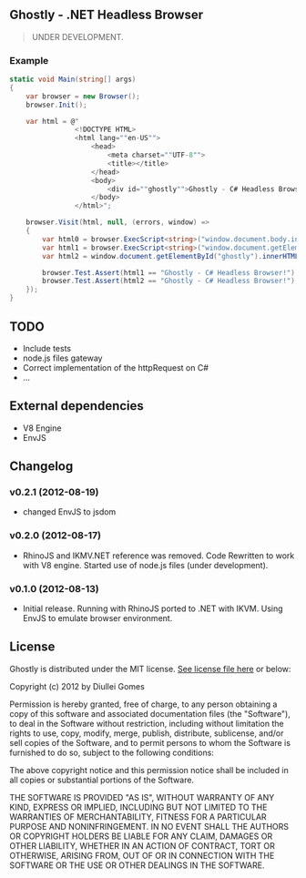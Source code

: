 ## Ghostly - .NET Headless Browser

> UNDER DEVELOPMENT.

### Example

```csharp
static void Main(string[] args)
{
	var browser = new Browser();
	browser.Init();

	var html = @"
				<!DOCTYPE HTML>
				<html lang=""en-US"">
					<head>
						<meta charset=""UTF-8"">
						<title></title>
					</head>
					<body>
						<div id=""ghostly"">Ghostly - C# Headless Browser!</div>
					</body>
				</html>";

	browser.Visit(html, null, (errors, window) =>
	{
		var html0 = browser.ExecScript<string>("window.document.body.innerHTML");
		var html1 = browser.ExecScript<string>("window.document.getElementById('ghostly').innerHTML");
		var html2 = window.document.getElementById("ghostly").innerHTML;

		browser.Test.Assert(html1 == "Ghostly - C# Headless Browser!");
		browser.Test.Assert(html2 == "Ghostly - C# Headless Browser!");
	});
}
```

## TODO

* Include tests
* node.js files gateway
* Correct implementation of the httpRequest on C#
* ...

## External dependencies

* V8 Engine
* EnvJS

## Changelog

### v0.2.1 (2012-08-19)

* changed EnvJS to jsdom

### v0.2.0 (2012-08-17)

* RhinoJS and IKMV.NET reference was removed. Code Rewritten to work with V8 engine. Started use of node.js files (under development).

### v0.1.0 (2012-08-13)

* Initial release. Running with RhinoJS ported to .NET with IKVM. Using EnvJS to emulate browser environment.

## License

Ghostly is distributed under the MIT license. [See license file here](https://raw.github.com/Diullei/Ghostly/master/LICENSE.txt) or below:

Copyright (c) 2012 by Diullei Gomes

Permission is hereby granted, free of charge, to any person obtaining a copy of this software and associated documentation files (the "Software"), to deal in the Software without restriction, including without limitation the rights to use, copy, modify, merge, publish, distribute, sublicense, and/or sell copies of the Software, and to permit persons to whom the Software is furnished to do so, subject to the following conditions:

The above copyright notice and this permission notice shall be included in all copies or substantial portions of the Software.

THE SOFTWARE IS PROVIDED "AS IS", WITHOUT WARRANTY OF ANY KIND, EXPRESS OR IMPLIED, INCLUDING BUT NOT LIMITED TO THE WARRANTIES OF MERCHANTABILITY, FITNESS FOR A PARTICULAR PURPOSE AND NONINFRINGEMENT. IN NO EVENT SHALL THE AUTHORS OR COPYRIGHT HOLDERS BE LIABLE FOR ANY CLAIM, DAMAGES OR OTHER LIABILITY, WHETHER IN AN ACTION OF CONTRACT, TORT OR OTHERWISE, ARISING FROM, OUT OF OR IN CONNECTION WITH THE SOFTWARE OR THE USE OR OTHER DEALINGS IN THE SOFTWARE.